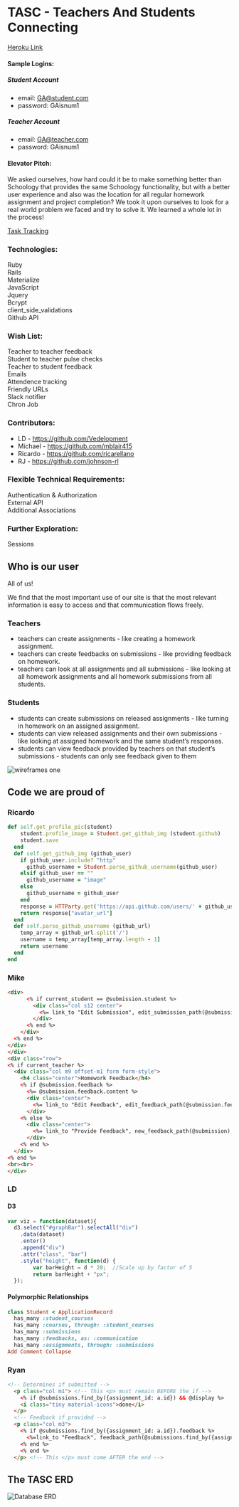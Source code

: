 
# TASC - Teachers And Students Connecting
[Heroku Link](https://floating-lowlands-88571.herokuapp.com/)

#### Sample Logins:

##### Student Account
- email: GA@student.com
- password: GAisnum1

##### Teacher Account
- email: GA@teacher.com  <!-- ?? -->
- password: GAisnum1

#### Elevator Pitch:
We asked ourselves, how hard could it be to make something better than Schoology that provides the same Schoology functionality, but with a better user experience and also was the location for all regular homework assignment and project completion?  We took it upon ourselves to look for a real world problem we faced and try to solve it.  We learned a whole lot in the process!

[Task Tracking](https://github.com/Vedelopment/learning-hub/projects/1)

### Technologies:
Ruby  
Rails  
Materialize  
JavaScript  
Jquery  
Bcrypt  
client_side_validations  
Github API  

### Wish List:
Teacher to teacher feedback  
Student to teacher pulse checks  
Teacher to student feedback  
Emails  
Attendence tracking  
Friendly URLs  
Slack notifier  
Chron Job  

### Contributors:
* LD - https://github.com/Vedelopment
* Michael - https://github.com/mblair415
* Ricardo - https://github.com/ricarellano
* RJ - https://github.com/johnson-rl

### Flexible Technical Requirements:
Authentication & Authorization  
External API  
Additional Associations  

### Further Exploration:
Sessions

## Who is our user

All of us!  

We find that the most important use of our site is that the most relevant information is easy to access and that communication flows freely.

### Teachers

* teachers can create assignments - like creating a homework assignment.
* teachers can create feedbacks on submissions - like providing feedback on homework.
* teachers can look at all assignments and all submissions - like looking at all homework assignments and all homework submissions from all students.

### Students

* students can create submissions on released assignments - like turning in homework on an assigned assignment.
* students can view released assignments and their own submissions - like looking at assigned homework and the same student’s responses.
* students can view feedback provided by teachers on that student’s submissions - students can only see feedback given to them

![wireframes one](https://i.imgur.com/gqRqpas.jpg)

## Code we are proud of

### Ricardo
```ruby
def self.get_profile_pic(student)
    student.profile_image = Student.get_github_img (student.github)
    student.save
  end
  def self.get_github_img (github_user)
    if github_user.include? "http"
      github_username = Student.parse_github_username(github_user)
    elsif github_user == ""
      github_username = "image"
    else
      github_username = github_user
    end
    response = HTTParty.get('https://api.github.com/users/' + github_username)
    return response["avatar_url"]
  end
  def self.parse_github_username (github_url)
    temp_array = github_url.split('/')
    username = temp_array[temp_array.length - 1]
    return username
  end
end
```
### Mike
```html
<div>
      <% if current_student == @submission.student %>
        <div class="col s12 center">
          <%= link_to "Edit Submission", edit_submission_path(@submission), class:"waves-effect btn waves-light form-submit-style" %>
        </div>
      <% end %>
    </div>
  <% end %>
</div>
</div>
<div class="row">
<% if current_teacher %>
  <div class="col m9 offset-m1 form form-style">
    <h4 class="center">Homework Feedback</h4>
    <% if @submission.feedback %>
      <%= @submission.feedback.content %>
      <div class="center">
        <%= link_to "Edit Feedback", edit_feedback_path(@submission.feedback), class:"waves-effect btn waves-light form-submit-style" %>
      </div>
    <% else %>
      <div class="center">
        <%= link_to "Provide Feedback", new_feedback_path(@submission), class:"waves-effect btn waves-light form-submit-style" %>
      </div>
    <% end %>
  </div>
<% end %>
<br><br>
</div>
```
### LD

#### D3

```js
var viz = function(dataset){
  d3.select("#graphBar").selectAll("div")
    .data(dataset)
    .enter()
    .append("div")
    .attr("class", "bar")
    .style("height", function(d) {
        var barHeight = d * 20;  //Scale up by factor of 5
        return barHeight + "px";
  });
```

#### Polymorphic Relationships

```ruby
class Student < ApplicationRecord
  has_many :student_courses
  has_many :courses, through: :student_courses
  has_many :submissions
  has_many :feedbacks, as: :communication
  has_many :assignments, through: :submissions
Add Comment Collapse
```

### Ryan
```html
<!-- Determines if submitted -->
  <p class="col m1"> <!-- This <p> must remain BEFORE the if -->
    <% if @submissions.find_by({assignment_id: a.id}) && @display %>
    <i class="tiny material-icons">done</i>
  </p>
  <!-- Feedback if provided -->
  <p class="col m3">
    <% if @submissions.find_by({assignment_id: a.id}).feedback %>
      <%=link_to "Feedback", feedback_path(@submissions.find_by({assignment_id: a.id}).feedback) %>
    <% end %>
    <% end %>
  </p> <!-- This </p> must come AFTER the end -->
```

## The TASC ERD


![Database ERD](https://i.imgur.com/MW9gotA.png)
